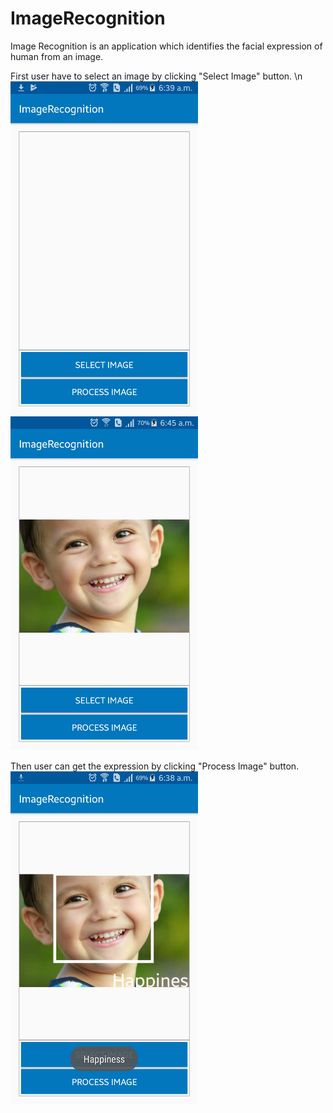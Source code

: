 # ImageRecognition
Image Recognition is an application which identifies the facial expression of human from an image.

First user have to select an image by clicking "Select Image" button. \n 
<img src="Images/Home.png" width="300" />
<img src="Images/Select.png" width="300" />

Then user can get the expression by clicking "Process Image" button.
<img src="Images/Expression.png" width="300" />

